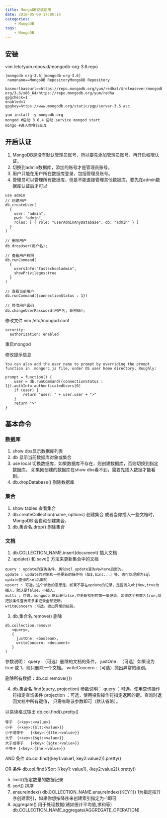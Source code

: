 ```yaml
---
title: MongoDB安装使用
date: 2018-05-09 17:00:14
categories:
    - MongoDB
tags:
    - MongoDB
---
```

## 安装
vim /etc/yum.repos.d/mongodb-org-3.6.repo
```
[mongodb-org-3.6][mongodb-org-3.6]
 namename==MongoDB RepositoryMongoDB Repository
 baseurlbaseurl==https://repo.mongodb.org/yum/redhat/$releasever/mongodb-org/3.6/x86_64/https://repo.mongodb.org/yum/redha 
gpgcheck=1
enabled=1
gpgkey=https://www.mongodb.org/static/pgp/server-3.6.asc
```

```
yum install -y mongodb-org
mongod #启动 3.6.4 启动 service mongod start
mongo #进入命令行交互
```

## 开启认证
1. MongoDB是没有默认管理员账号，所以要先添加管理员账号，再开启权限认证。
2. 切换到admin数据库，添加的账号才是管理员账号。
3. 用户只能在用户所在数据库登录，包括管理员账号。
4. 管理员可以管理所有数据库，但是不能直接管理其他数据库，要先在admin数据库认证后才可以
```
use admin
// 创建用户
db.createUser(
  {
    user: "admin",
    pwd: "admin",
    roles: [ { role: "userAdminAnyDatabase", db: "admin" } ]
  }
)

// 删除用户
db.dropUser(用户名);

// 查看用户权限
db.runCommand(
  {
    usersInfo:"fastschooladmin",
    showPrivileges:true
  }
)

// 查看当前用户
db.runCommand({connectionStatus : 1})

// 修改用户密码
db.changeUserPassword(用户名, 新密码);
```



修改文件
vim /etc/mongod.conf
```
security:
  authorization: enabled
```
重启mongod


修改提示信息
```
You can also add the user name to prompt by overriding the prompt function in .mongorc.js file, under OS user home directory. Roughly:

prompt = function() {
    user = db.runCommand({connectionStatus : 1}).authInfo.authenticatedUsers[0]
    if (user) {
        return "user: " + user.user + ">"
    }
    return ">"
}       
```

## 基本命令
### 数据库
1. show dbs显示数据库列表
2. db 显示当前数据库对象或集合
3. use local 切换数据库，如果数据库不存在，则创建数据库，否则切换到指定数据库。
如果刚创建的数据库在show dbs看不到，需要先插入数据才能看到。
4. db.dropDatabase() 删除数据库

### 集合
1. show tables 查看集合
2. db.createCollection(name, options) 创建集合
或者当你插入一些文档时，MongoDB 会自动创建集合。
3. db.集合名.drop() 删除集合

### 文档
1. db.COLLECTION_NAME.insert(document) 插入文档
2. update() 和 save() 方法来更新集合中的文档
```
query : update的查询条件，类似sql update查询内where后面的。
update : update的对象和一些更新的操作符（如$,$inc...）等，也可以理解为sql update查询内set后面的
upsert : 可选，这个参数的意思是，如果不存在update的记录，是否插入objNew,true为插入，默认是false，不插入。
multi : 可选，mongodb 默认是false,只更新找到的第一条记录，如果这个参数为true,就把按条件查出来多条记录全部更新。
writeConcern :可选，抛出异常的级别。

```

3. db.集合名.remove() 删除
```
db.collection.remove(
   <query>,
   {
     justOne: <boolean>,
     writeConcern: <document>
   }
)
```
参数说明：
query :（可选）删除的文档的条件。
justOne : （可选）如果设为 true 或 1，则只删除一个文档。
writeConcern :（可选）抛出异常的级别。

删除所有数据：db.col.remove({})

4. db.集合名.find(query, projection)
参数说明：
query ：可选，使用查询操作符指定查询条件
projection ：可选，使用投影操作符指定返回的键。查询时返回文档中所有键值， 只需省略该参数即可（默认省略）。

以易读格式输出
db.col.find().pretty()

```
等于  {<key>:<value>}
小于  {<key>:{$lt:<value>}}   
小于或等于   {<key>:{$lte:<value>}}
大于  {<key>:{$gt:<value>}}
大于或等于   {<key>:{$gte:<value>}}
不等于 {<key>:{$ne:<value>}}
```

AND 条件
db.col.find({key1:value1, key2:value2}).pretty()

OR 条件
db.col.find({$or: [{key1: value1}, {key2:value2}).pretty()

5. limit()指定数量的数据记录
6. sort() 排序
7. ensureIndex()
db.COLLECTION_NAME.ensureIndex({KEY:1})
1为指定按升序创建索引，如果你想按降序来创建索引指定为-1即可
8. aggregate()  用于处理数据(诸如统计平均值,求和等)
db.COLLECTION_NAME.aggregate(AGGREGATE_OPERATION)


